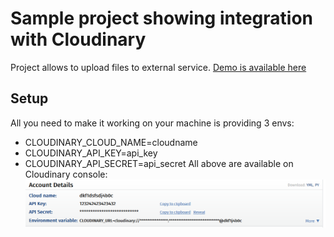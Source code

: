 # Sample project showing integration with Cloudinary

Project allows to upload files to external service.
[Demo is available here](https://sdafoobarproject.herokuapp.com/)

## Setup
All you need to make it working on your machine is providing 3 envs:
* CLOUDINARY_CLOUD_NAME=cloudname
* CLOUDINARY_API_KEY=api_key
* CLOUDINARY_API_SECRET=api_secret
All above are available on Cloudinary console:
![cloudinary_console.png](cloudinary_console.png)
